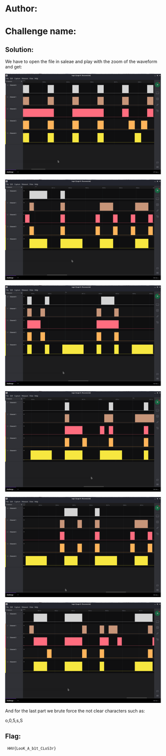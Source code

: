# Author:

# Challenge name:

## Solution: ##

We have to open the file in saleae and play with the zoom of the waveform and get:

![img0](./Images/img0.png)

![img1](./Images/img1.png)

![img2](./Images/img2.png)

![img3](./Images/img3.png)

![img4](./Images/img4.png)

![img5](./Images/img5.png)

And for the last part we brute force the not clear characters such as:

o,0,5,s,S

## Flag: ##

``` HHV{LooK_A_b1t_CLoS3r}```

